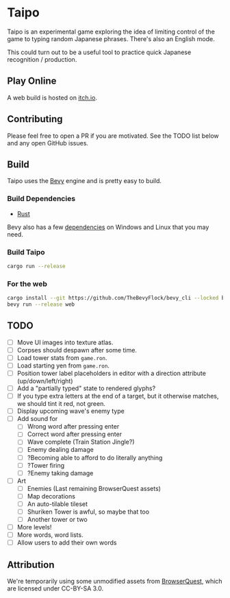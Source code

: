 # Taipo

Taipo is an experimental game exploring the idea of limiting control of the game to typing random Japanese phrases. There's also an English mode.

This could turn out to be a useful tool to practice quick Japanese recognition / production.

## Play Online

A web build is hosted on [itch.io](https://euclidean-whale.itch.io/taipo).

## Contributing

Please feel free to open a PR if you are motivated. See the TODO list below and any open GitHub issues.

## Build

Taipo uses the [Bevy](https://bevyengine.org/) engine and is pretty easy to build.

### Build Dependencies

- [Rust](https://www.rust-lang.org/tools/install)

Bevy also has a few [dependencies](https://bevyengine.org/learn/quick-start/getting-started/setup/#installing-os-dependencies) on Windows and Linux that you may need.

### Build Taipo

```bash
cargo run --release
```

### For the web

```bash
cargo install --git https://github.com/TheBevyFlock/bevy_cli --locked bevy_cli --rev 326722d --features wasm-opt
bevy run --release web
```

## TODO

- [ ] Move UI images into texture atlas.
- [ ] Corpses should despawn after some time.
- [ ] Load tower stats from `game.ron`.
- [ ] Load starting yen from `game.ron`.
- [ ] Position tower label placeholders in editor with a direction attribute (up/down/left/right)
- [ ] Add a "partially typed" state to rendered glyphs?
- [ ] If you type extra letters at the end of a target, but it otherwise matches, we should tint it red, not green.
- [ ] Display upcoming wave's enemy type
- [ ] Add sound for
  - [ ] Wrong word after pressing enter
  - [ ] Correct word after pressing enter
  - [ ] Wave complete (Train Station Jingle?)
  - [ ] Enemy dealing damage
  - [ ] ?Becoming able to afford to do literally anything
  - [ ] ?Tower firing
  - [ ] ?Enemy taking damage
- [ ] Art
  - [ ] Enemies (Last remaining BrowserQuest assets)
  - [ ] Map decorations
  - [ ] An auto-tilable tileset
  - [ ] Shuriken Tower is awful, so maybe that too
  - [ ] Another tower or two
- [ ] More levels!
- [ ] More words, word lists.
- [ ] Allow users to add their own words

## Attribution

We're temporarily using some unmodified assets from [BrowserQuest](https://github.com/mozilla/BrowserQuest), which are licensed under CC-BY-SA 3.0.
